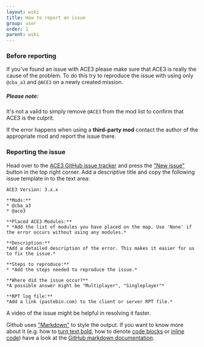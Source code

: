 ```yaml
---
layout: wiki
title: How to report an issue
group: user
order: 1
parent: wiki
---
```


### Before reporting

If you've found an issue with ACE3 please make sure that ACE3 is really the cause of the problem. To do this try to reproduce the issue with using only `@cba_a3` and `@ACE3` on a newly created mission.

<div class="panel callout">
    <h5>Please note:</h5>
    <p>It's not a valid to simply remove <code>@ACE3</code> from the mod list to confirm that ACE3 is the culprit.</p>
    <p>If the error happens when using a <b>third-party mod</b> contact the author of the appropriate mod and report the issue there.</p>
</div>

### Reporting the issue

Head over to the <a href="https://github.com/KoffeinFlummi/ACE3/issues" target="_blank">ACE3 GitHub issue tracker</a> and press the <a href="https://github.com/KoffeinFlummi/ACE3/issues/new" target="_blank">"New issue"</a> button in the top right corner. Add a descriptive title and copy the following issue template in to the text area:

```
ACE3 Version: 3.x.x

**Mods:**
* @cba_a3
* @ace3

**Placed ACE3 Modules:**
* *Add the list of modules you have placed on the map. Use 'None' if the error occurs without using any modules.*

**Description:**
*Add a detailed description of the error. This makes it easier for us to fix the issue.*

**Steps to reproduce:**
* *Add the steps needed to reproduce the issue.*

**Where did the issue occur?**
*A possible answer might be "Multiplayer", "Singleplayer"*

**RPT log file:**
*Add a link (pastebin.com) to the client or server RPT file.*
```

A video of the issue might be helpful in resolving it faster.


Github uses <a href="http://daringfireball.net/projects/markdown/syntax" target="_blank">"Markdown"</a> to style the output. If you want to know more about it (e.g. how to <a href="https://help.github.com/articles/markdown-basics/#styling-text" target="_blank">turn text bold</a>, how to denote <a href="https://help.github.com/articles/markdown-basics/#inline-formats" target="_blank">code blocks</a> or <a href="https://help.github.com/articles/markdown-basics/#multiple-lines" target="_blank">inline code</a>) have a look at the <a href="https://help.github.com/articles/github-flavored-markdown/" target="_blank">GitHub markdown documentation</a>.
